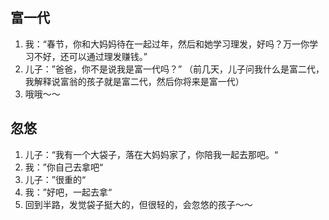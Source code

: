 ## 富一代
1. 我：“春节，你和大妈妈待在一起过年，然后和她学习理发，好吗？万一你学习不好，还可以通过理发赚钱。”
2. 儿子：”爸爸，你不是说我是富一代吗？” （前几天，儿子问我什么是富二代，我解释说富翁的孩子就是富二代，然后你将来是富一代）
3. 哦哦～～

## 忽悠
1. 儿子：“我有一个大袋子，落在大妈妈家了，你陪我一起去那吧。“
2. 我：”你自己去拿吧“
3. 儿子：”很重的“
4. 我：”好吧，一起去拿“
5. 回到半路，发觉袋子挺大的，但很轻的，会忽悠的孩子～～